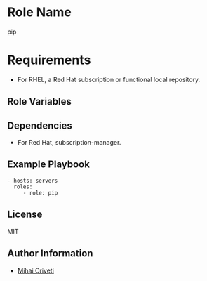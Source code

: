 Role Name
=========

pip

Requirements
============

- For RHEL, a Red Hat subscription or functional local repository.

Role Variables
--------------


Dependencies
------------

- For Red Hat, subscription-manager.

Example Playbook
----------------

    - hosts: servers
      roles:
         - role: pip

License
-------

MIT

Author Information
------------------

- [Mihai Criveti](https://www.linkedin.com/in/crivetimihai/)
